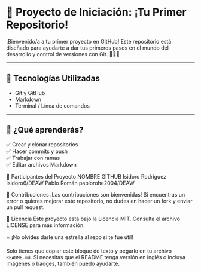 # 🚀 Proyecto de Iniciación: ¡Tu Primer Repositorio!

¡Bienvenido/a a tu primer proyecto en GitHub! Este repositorio está diseñado para ayudarte a dar tus primeros pasos en el mundo del desarrollo y control de versiones con Git. 🧑‍💻✨

---

## 🧰 Tecnologías Utilizadas

- Git y GitHub
- Markdown
- Terminal / Línea de comandos

---

## 📝 ¿Qué aprenderás?

✅ Crear y clonar repositorios  
✅ Hacer commits y push  
✅ Trabajar con ramas  
✅ Editar archivos Markdown  

👥 Participantes del Proyecto
NOMBRE	GITHUB
Isidoro Rodríguez	Isidoro6/DEAW
Pablo Román	pablorohe2004/DEAW

🤝 Contribuciones
¡Las contribuciones son bienvenidas! Si encuentras un error o quieres mejorar este repositorio, no dudes en hacer un fork y enviar un pull request.

📜 Licencia
Este proyecto está bajo la Licencia MIT. Consulta el archivo LICENSE para más información.

⭐ ¡No olvides darle una estrella al repo si te fue útil!

Solo tienes que copiar este bloque de texto y pegarlo en tu archivo `README.md`. Si necesitas que el README tenga versión en inglés o incluya imágenes o badges, también puedo ayudarte.

